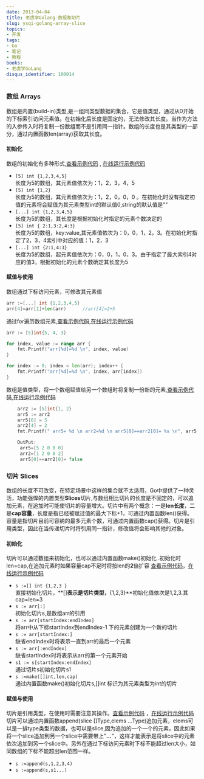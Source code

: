 ```yaml
---
date: 2013-04-04
title: 老虞学Golang-数组和切片
slug: ysqi-golang-array-slice
topics:
- 开发
tags:
- Go
- 笔记
- 教程
books:
- 老虞学GoLang
disqus_identifier: 100014
---
```


### 数组 Arrays

数组是内置(build-in)类型,是一组同类型数据的集合，它是值类型，通过从0开始的下标索引访问元素值。在初始化后长度是固定的，无法修改其长度。当作为方法的入参传入时将复制一份数组而不是引用同一指针。数组的长度也是其类型的一部分，通过内置函数len(array)获取其长度。

#### 初始化

数组的初始化有多种形式,[查看示例代码](arraysInitDemo) , [在线运行示例代码](arraysInitDemo_play)

+ `[5] int {1,2,3,4,5} `
   <br/>长度为5的数组，其元素值依次为：1，2，3，4，5
+ `[5] int {1,2}`
   <br/>长度为5的数组，其元素值依次为：1，2，0，0，0 。在初始化时没有指定初值的元素将会赋值为其元素类型int的默认值0,string的默认值是""
+ `[...] int {1,2,3,4,5}`
   <br/>长度为5的数组，其长度是根据初始化时指定的元素个数决定的
+ `[5] int { 2:1,3:2,4:3}`
   <br/>长度为5的数组，key:value,其元素值依次为：0，0，1，2，3。在初始化时指定了2，3，4索引中对应的值：1，2，3
+ `[...] int {2:1,4:3}`
   <br/>长度为5的数组，起元素值依次为：0，0，1，0，3。由于指定了最大索引4对应的值3，根据初始化的元素个数确定其长度为5



#### 赋值与使用

数组通过下标访问元素，可修改其元素值
```Go
arr :=[...] int {1,2,3,4,5}
arr[4]=arr[1]+len(arr)      //arr[4]=2+5
```

通过for遍历数组元素,[查看示例代码](arraysForDemo),[在线运行示例代码](arraysForDemo_play)
```Go
arr := [5]int{5, 4, 3}

for index, value := range arr {
	fmt.Printf("arr[%d]=%d \n", index, value)
}

for index := 0; index < len(arr); index++ {
	fmt.Printf("arr[%d]=%d \n", index, arr[index])
}
```

数组是值类型，将一个数组赋值给另一个数组时将复制一份新的元素,[查看示例代码](arraysValueDemo),[在线运行示例代码](arraysValueDemo_play)
```Go
	arr2 := [5]int{1, 2}
	arr5 := arr2
	arr5[0] = 5
	arr2[4] = 2
	fmt.Printf(" arr5= %d \n arr2=%d \n arr5[0]==arr2[0]= %s \n", arr5, arr2, arr5[0] == arr2[0])

	OutPut:
	 arr5=[5 2 0 0 0]
     arr2=[1 2 0 0 2]
     arr5[0]==arr2[0]= false
```

### 切片 Slices

数组的长度不可改变，在特定场景中这样的集合就不太适用，Go中提供了一种灵活，功能强悍的内置类型**Slices**切片,与数组相比切片的长度是不固定的，可以追加元素，在追加时可能使切片的容量增大。切片中有两个概念：一是**len长度**，二是**cap容量**，长度是指已经被赋过值的最大下标+1，可通过内置函数len()获得。容量是指切片目前可容纳的最多元素个数，可通过内置函数cap()获得。切片是引用类型，因此在当传递切片时将引用同一指针，修改值将会影响其他的对象。

#### 初始化

切片可以通过数组来初始化，也可以通过内置函数make()初始化 .初始化时len=cap,在追加元素时如果容量cap不足时将按len的**2**倍扩容
[查看示例代码](slicesInitDemo)，[在线运行示例代码](slicesInitDemo_play)

+  `s :=[] int {1,2,3 }`
   <br/>直接初始化切片，**[]**表示是切片类型，**{1,2,3}**初始化值依次是1,2,3.其cap=len=3
+  `s := arr[:] `
   <br/>初始化切片s,是数组arr的引用
+  `s := arr[startIndex:endIndex] `
   <br/>将arr中从下标startIndex到endIndex-1 下的元素创建为一个新的切片
+  `s := arr[startIndex:] `
   <br/>缺省endIndex时将表示一直到arr的最后一个元素
+  `s := arr[:endIndex]	`
   <br/>缺省startIndex时将表示从arr的第一个元素开始
+  `s1 := s[startIndex:endIndex] `
   <br/>通过切片s初始化切片s1
+  `s :=make([]int,len,cap) `
   <br/>通过内置函数make()初始化切片s,[]int 标识为其元素类型为int的切片


#### 赋值与使用

切片是引用类型，在使用时需要注意其操作。[查看示例代码](slicesValueDemo) ，[在线运行示例代码](slicesValueDemo_play)
切片可以通过内置函数append(slice []Type,elems ...Type)追加元素，elems可以是一排type类型的数据，也可以是slice,因为追加的一个一个的元素，因此如果将一个slice追加到另一个slice中需要带上"**...**"，这样才能表示是将slice中的元素依次追加到另一个slice中。另外在通过下标访问元素时下标不能超过len大小，如同数组的下标不能超出len范围一样。

+ `s :=append(s,1,2,3,4)`
+ `s :=append(s,s1...)`



[arraysInitDemo_play]:http://play.golang.org/p/SHJBJ8hAw1
[arraysInitDemo]:https://github.com/devYu/GoLangStudy/blob/master/codeDemo/arrays/arraysInitDemo.go
[arraysValueDemo_play]:http://play.golang.org/p/3ejYrjlfnm
[arraysValueDemo]:https://github.com/devYu/GoLangStudy/blob/master/codeDemo/arrays/arraysValueDemo.go
[arraysForDemo_play]:http://play.golang.org/p/XyypK-D7Bk
[arraysForDemo]:https://github.com/devYu/GoLangStudy/blob/master/codeDemo/arrays/arraysForDemo.go

[slicesInitDemo_play]:http://play.golang.org/p/7srUx-HM0p
[slicesInitDemo]:https://github.com/devYu/GoLangStudy/blob/master/codeDemo/arrays/slicesInitDemo.go
[slicesValueDemo_play]:http://play.golang.org/p/sQgYIurZoy
[slicesValueDemo]:https://github.com/devYu/GoLangStudy/blob/master/codeDemo/arrays/slicesValueDemo.go

